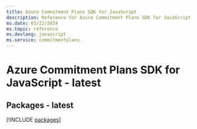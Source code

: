 ```yaml
---
title: Azure Commitment Plans SDK for JavaScript
description: Reference for Azure Commitment Plans SDK for JavaScript
ms.date: 03/22/2024
ms.topic: reference
ms.devlang: javascript
ms.service: commitmentplans
---
```

# Azure Commitment Plans SDK for JavaScript - latest
## Packages - latest
[!INCLUDE [packages](commitment-plans-index.md)]